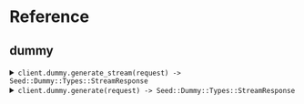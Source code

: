 # Reference
## dummy
<details><summary><code>client.dummy.generate_stream(request) -> Seed::Dummy::Types::StreamResponse</code></summary>
<dl>
<dd>

#### 🔌 Usage

<dl>
<dd>

<dl>
<dd>

```ruby
client.dummy.generate_stream({
  stream:true,
  numEvents:1
});
```
</dd>
</dl>
</dd>
</dl>

#### ⚙️ Parameters

<dl>
<dd>

<dl>
<dd>

**stream:** `Internal::Types::Boolean` 
    
</dd>
</dl>

<dl>
<dd>

**numEvents:** `Integer` 
    
</dd>
</dl>
</dd>
</dl>


</dd>
</dl>
</details>

<details><summary><code>client.dummy.generate(request) -> Seed::Dummy::Types::StreamResponse</code></summary>
<dl>
<dd>

#### 🔌 Usage

<dl>
<dd>

<dl>
<dd>

```ruby
client.dummy.generate({
  stream:false,
  numEvents:5
});
```
</dd>
</dl>
</dd>
</dl>

#### ⚙️ Parameters

<dl>
<dd>

<dl>
<dd>

**stream:** `Internal::Types::Boolean` 
    
</dd>
</dl>

<dl>
<dd>

**numEvents:** `Integer` 
    
</dd>
</dl>
</dd>
</dl>


</dd>
</dl>
</details>
